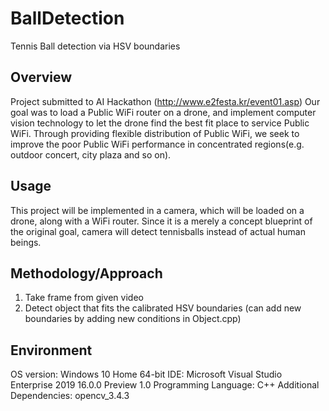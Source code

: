 # BallDetection
Tennis Ball detection via HSV boundaries

## Overview
Project submitted to AI Hackathon (http://www.e2festa.kr/event01.asp)
Our goal was to load a Public WiFi router on a drone, and implement computer vision technology to let the drone find the best fit place to service Public WiFi. Through providing flexible distribution of Public WiFi, we seek to improve the poor Public WiFi performance in concentrated regions(e.g. outdoor concert, city plaza and so on).
## Usage
This project will be implemented in a camera, which will be loaded on a drone, along with a WiFi router.
Since it is a merely a concept blueprint of the original goal, camera will detect tennisballs instead of actual human beings.

## Methodology/Approach
1. Take frame from given video
2. Detect object that fits the calibrated HSV boundaries
(can add new boundaries by adding new conditions in Object.cpp)

## Environment
OS version: Windows 10 Home 64-bit
IDE: Microsoft Visual Studio Enterprise 2019 16.0.0 Preview 1.0
Programming Language: C++
Additional Dependencies: opencv_3.4.3
